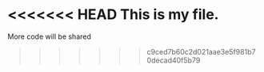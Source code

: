 <<<<<<< HEAD
This is my file.
=======
More code will be shared
>>>>>>> c9ced7b60c2d021aae3e5f981b70decad40f5b79
